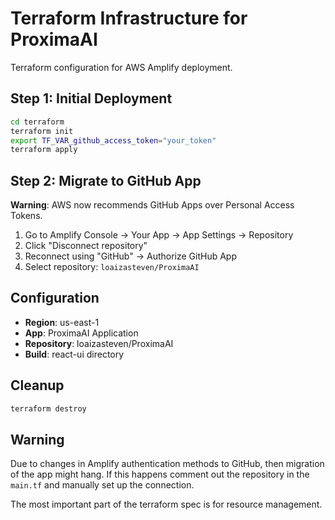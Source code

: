 # Terraform Infrastructure for ProximaAI

Terraform configuration for AWS Amplify deployment.

## Step 1: Initial Deployment

```bash
cd terraform
terraform init
export TF_VAR_github_access_token="your_token"
terraform apply
```

## Step 2: Migrate to GitHub App

**Warning**: AWS now recommends GitHub Apps over Personal Access Tokens.

1. Go to Amplify Console → Your App → App Settings → Repository
2. Click "Disconnect repository"
3. Reconnect using "GitHub" → Authorize GitHub App
4. Select repository: `loaizasteven/ProximaAI`

## Configuration

- **Region**: us-east-1
- **App**: ProximaAI Application
- **Repository**: loaizasteven/ProximaAI
- **Build**: react-ui directory

## Cleanup

```bash
terraform destroy
``` 

## Warning
Due to changes in Amplify authentication methods to GitHub, then migration of the app might hang. If this happens comment out the repository in the `main.tf` and manually set up the connection. 

The most important part of the terraform spec is for resource management.